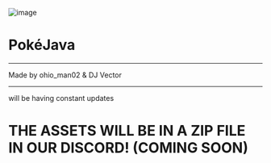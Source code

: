 ![image](https://github.com/mind-set09/PokeJava/assets/141085830/f47dccdd-71e6-4f0c-8e37-7da5156f8a94)
# PokéJava
--------------------------------------------
Made by ohio_man02 & DJ Vector

--------------------------------------------
will be having constant updates

# THE ASSETS WILL BE IN A ZIP FILE IN OUR DISCORD! (COMING SOON)
